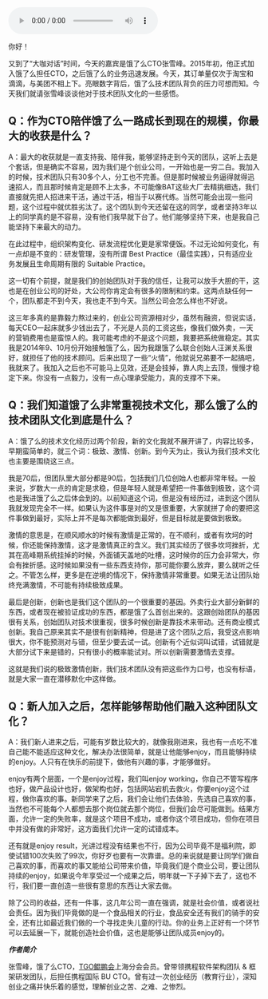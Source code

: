 <audio title="大咖对话 _ 让团队成员持续的enjoy" src="https://static001.geekbang.org/resource/audio/49/ba/49019a7dd693c00c6e9652dee50607ba.mp3" controls="controls"></audio> 
<p>你好！</p>
<p>又到了“大咖对话”时间，今天的嘉宾是饿了么CTO张雪峰。2015年初，他正式加入饿了么担任CTO，之后饿了么的业务迅速发展。今天，其订单量仅次于淘宝和滴滴，与美团不相上下。亮眼数字背后，饿了么技术团队背负的压力可想而知。今天我们就请张雪峰谈谈他对于技术团队文化的一些感悟。</p>
<h2>Q：作为CTO陪伴饿了么一路成长到现在的规模，你最大的收获是什么？</h2>
<p>A：最大的收获就是一直支持我、陪伴我，能够坚持走到今天的团队，这听上去是个套话，但是确实不容易，因为我们是个创业公司，一开始也是一穷二白。我加入的时候，技术团队只有30多个人，分工也不完善。但是那时候被业务逼得就得迅速招人，而且那时候肯定是顾不上太多，不可能像BAT这些大厂去精挑细选，我们直接就先把人招进来干活，通过干活，相当于以赛代练。当然可能会出现一些问题，这个过程中就优胜劣汰了。这个团队到今天还留在这的同学，或者坚持3年以上的同学真的是不容易，没有他们我早就下台了。他们能够坚持下来，也是我自己能坚持下来最大的动力。</p>
<p>在此过程中，组织架构变化、研发流程优化更是家常便饭。不过无论如何变化，有一点却是不变的：研发管理，没有所谓 Best Practice（最佳实践），只有适应业务发展且生命周期有限的 Suitable Practice。</p>
<p>这一切有个前提，就是我们的创始团队对于我的信任，让我可以放手大胆的干，这也是在创业公司的好处，大公司你肯定会有很多的限制和约束。这两点缺任何一个，团队都走不到今天，我也走不到今天。当然公司会怎么样也不好说。</p>
<p>这三年多真的是靠毅力熬过来的，创业公司资源相对少，虽然有融资，但说实话，每天CEO一起床就多少钱出去了，不光是人员的工资这些，像我们做外卖，一天的营销费用也是蛮惊人的。我可能考虑的不是这个问题，我要把系统做稳定。其实我是2014年9、10月份开始接触饿了么，因为我跟饿了么联合创始人汪渊关系很好，就担任了他的技术顾问。后来出现了一些“火情”，他就说兄弟要不一起搞吧，我就来了。我加入之后也不可能马上见效，还是会挂掉，靠人肉上去顶，慢慢才稳定下来。你没有一点毅力，没有一点心理承受能力，真的支撑不下来。</p>
<h2>Q：我们知道饿了么非常重视技术文化，那么饿了么的技术团队文化到底是什么？</h2>
<p>A：饿了么的技术文化经历过两个阶段，新的文化我就不展开讲了，内容比较多，早期蛮简单的，就三个词：极致、激情、创新。到今天为止，我认为我们技术文化也主要是围绕这三点。</p>
<p>我是70后，但团队里大部分都是90后，包括我们几位创始人也都非常年轻。一般来说，岁数大一点的肯定是求稳，但是年轻人就是希望把一件事做到极致，这个词也是我进饿了么之后体会到的。以前知道这个词，但是没有经历过，进到这个团队我就发现完全不一样。如果认为这件事是对的又是很重要，大家就拼了命的要把这件事做到最好，实际上并不是每次都能做到最好，但是目标就是要做到极致。</p>
<!-- [[[read_end]]] -->
<p>激情的意思是，在顺风顺水的时候有激情是正常的，在不顺利，或者有坎坷的时候，你还能保持激情，这才是激情真正的含义。我们其实经历了很多坎坷挫折，尤其在高峰期系统挂掉的时候，外面铺天盖地的吐槽，这时候你的压力会非常大，你会有挫折感。这时候如果没有一些东西支持你，那可能你要么放弃，要么就听之任之。不管怎么样，更多是在逆境的情况下，保持激情非常重要。如果无法让团队始终充满激情，不可能有持续极致成果。</p>
<p>最后是创新，创新也是我们这个团队的一个很重要的基因。外卖行业大部分新鲜的东西，或者现在被验证成功的东西，都是饿了么首创出来的。这跟创始团队的基因很有关系，创始团队对技术很重视，很多时候创新是靠技术来带动。还有商业模式创新。我自己原来其实不是很有创新精神，但是进了这个团队之后，我受这点影响很大，你不能预测对与错，但至少要去试一试。创新有个近似词叫试错，试错就是大部分试下来是错的，只有很小的概率能试对。所以创新需要激情去支撑。</p>
<p>这就是我们说的极致激情创新，我们技术团队没有把这些作为口号，也没有标语，就是大家一直在潜移默化中这样做。</p>
<h2>Q：新人加入之后，怎样能够帮助他们融入这种团队文化？</h2>
<p>A：我们新人进来之后，可能有岁数比较大的，就像我刚进来，我也有一点吃不准自己能不能适应这种文化，解决办法很简单，就是让他能够enjoy，而且能够持续的enjoy。人只有在快乐的前提下，做他有兴趣的事，才能够做好。</p>
<p>enjoy有两个层面，一个是enjoy过程，我们叫enjoy working，你自己不管写程序也好，做产品设计也好，做架构也好，包括网站宕机去救火，你要enjoy这个过程，做你喜欢的事。新同学来了之后，我们会让他们去体验，先选自己喜欢的事，当然也不可能每个人都想去那个岗位就去那个岗位，但我们会尽可能做到。结果方面，允许一定的失败率，就是这个项目不成功，或者你这个项目成功，但你在项目中并没有做的非常好，这方面我们允许一定的试错成本。</p>
<p>还有就是enjoy result，光讲过程没有结果也不行，因为公司毕竟不是福利院，即使试错100次失败了99次，你好歹也要有一次靠谱。总的来说就是要让同学们做自己喜欢的事，而喜欢的事又能给公司带来价值，毕竟我们是个商业公司，要让团队持续的enjoy，如果说今年享受过一个成果之后，明年就一下子掉下去了，这也不行，我们要一直创造一些很有意思的东西让大家去做。</p>
<p>除了公司的收益，还有一件事，这几年公司一直在强调，就是社会价值，或者说社会责任。因为我们毕竟做的是一个食品相关的行业，食品安全还有我们的骑手的安全，还有比如最近我们做的一个寻找走失儿童的行动。你的业务上正好有一个环节可以去延展一下，就能创造社会价值，这也是能够让团队成员enjoy的。</p>
<p><em><strong>作者简介</strong></em></p>
<p>张雪峰，饿了么CTO，<a href="https://tgo.geekbang.org">TGO鲲鹏会</a>上海分会会员。曾带领携程软件架构团队 &amp; 框架研发团队，后担任携程国际 BU CTO。曾有过一次创业经历（教育行业），深知创业之痛并快乐着的感觉，理解创业之苦、之难、之惨烈。</p>
<p></p>
